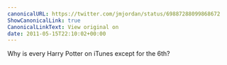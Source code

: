 ```yaml
---
canonicalURL: https://twitter.com/jmjordan/status/69887288099868672
ShowCanonicalLink: true
CanonicalLinkText: View original on
date: 2011-05-15T22:10:02+00:00
---
```

Why is every Harry Potter on iTunes except for the 6th?